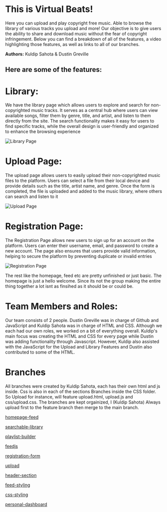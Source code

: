 # This is Virtual Beats!

Here you can upload and play copyright free music. Able to browse the library of various tracks you upload and more! Our objective is to give users the ability to share and download music without the fear of copyright infringement. Below you can find a breakdown of all of the features, a video highlighting those features, as well as links to all of our branches. 

**Authors:** Kuldip Sahota & Dustin Greville

## Here are some of the features: 

# Library:

We have the library page which allows users to explore and search for non-copyrighted music tracks. It serves as a central hub where users can view available songs, filter them by genre, title, and artist, and listen to them directly from the site. The search functionality makes it easy for users to find specific tracks, while the overall design is user-friendly and organized to enhance the browsing experience

![Library Page](https://gyazo.com/14bfc1adec3fb137036d2566642693ec.png?raw=true)

# Upload Page:

The upload page allows users to easily upload their non-copyrighted music files to the platform. Users can select a file from their local device and provide details such as the title, artist name, and genre. Once the form is completed, the file is uploaded and added to the music library, where others can search and listen to it

![Upload Page](https://gyazo.com/dd39745b4079ab44284bf70212b7f900.png?raw=true)

# Registration Page:

The Registration Page allows new users to sign up for an account on the platform. Users can enter their username, email, and password to create a new account. The page also ensures that users provide valid information, helping to secure the platform by preventing duplicate or invalid entries

![Registration Page](https://gyazo.com/06ec5245a6a60defc705690e3b0f1314.png?raw=true)

The rest like the homepage, feed etc are pretty unfinished or just basic. The homepage is just a hello welcome. Since its not the group making the entire thing together a lot isnt as finsihed as it should be or could be.


# Team Members and Roles:

Our team consists of 2 people. Dustin Greville was in charge of Github and JavaScript and Kuldip Sahota was in charge of HTML and CSS. Although we each had our own roles, we worked on a bit of everything overall. Kuldip's main focus was creating the HTML and CSS for every page while Dustin was adding functionality through Javascript. However, Kuldip also assisted with the JavaScript for the Upload and Library Features and Dustin also contributed to some of the HTML.



# Branches

All branches were created by Kuldip Sahota, each has their own html and js inside. Css is also in each of the sections Branches inside the CSS folder. So Upload for instance, will feature upload.html, upload.js and css/upload.css. The branches are kept orgainized, I (Kuldip Sahota) Always upload first to the feature branch then merge to the main branch. 

[homepage-feed](https://github.com/dustingreville/group-project/tree/feature/homepage-feed)

[searchable-library](https://github.com/dustingreville/group-project/tree/feature/searchable-library)

[playlist-builder](https://github.com/dustingreville/group-project/tree/feature/playlist-builder)

[feedjs](https://github.com/dustingreville/group-project/tree/feature/feedjs)

[registration-form](https://github.com/dustingreville/group-project/tree/feature/registration-form)

[upload](https://github.com/dustingreville/group-project/tree/feature/upload)

[header-section](https://github.com/dustingreville/group-project/tree/feature/header-section)

[feed-styling](https://github.com/dustingreville/group-project/tree/feature/feed-styling)

[css-styling](https://github.com/dustingreville/group-project/tree/feature/css-styling)

[personal-dashboard](https://github.com/dustingreville/group-project/tree/feature/personal-dashboard)
